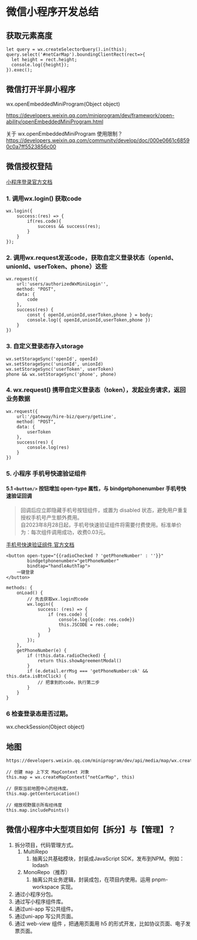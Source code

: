 # 微信小程序开发总结

## 获取元素高度

```
let query = wx.createSelectorQuery().in(this);
query.select('#netCarMap').boundingClientRect(rect=>{
  let height = rect.height;
  console.log({height});
}).exec();
```

## 微信打开半屏小程序

wx.openEmbeddedMiniProgram(Object object)

https://developers.weixin.qq.com/miniprogram/dev/framework/open-ability/openEmbeddedMiniProgram.html

关于 wx.openEmbeddedMiniProgram 使用限制？
https://developers.weixin.qq.com/community/develop/doc/000e0661c68590c0a7ff5523856c00

## 微信授权登陆

[小程序登录官方文档](https://developers.weixin.qq.com/miniprogram/dev/framework/open-ability/login.html)

### 1. 调用wx.login() 获取code

```
wx.login({
    success:(res) => {
        if(res.code){
            success && success(res);
        }
    }
});
```

### 2. 调用wx.request发送code，获取自定义登录状态（openId、unionId、userToken、phone）这些
```
wx.request({
    url:'users/authorizedWxMiniLogin'',
    method: "POST",
    data: {
        code
    },
    success(res) {
        const { openId,unionId,userToken,phone } = body;
        console.log({ openId,unionId,userToken,phone })
    }
})
```

### 3. 自定义登录态存入storage

```
wx.setStorageSync('openId', openId)
wx.setStorageSync('unionId', unionId)
wx.setStorageSync('userToken', userToken)
phone && wx.setStorageSync('phone', phone)
```

### 4. wx.request() 携带自定义登录态（token），发起业务请求，返回业务数据

```
wx.request({
    url:'/gateway/hire-biz/query/getLine',
    method: "POST",
    data: {
        userToken
    },
    success(res) {
        console.log(res)
    }
})
```

### 5. 小程序 手机号快速验证组件

#### 5.1 `<button/>` 按钮增加 open-type 属性，与 bindgetphonenumber 手机号快速验证回调

> 回调后应立即隐藏手机号按钮组件，或置为 disabled 状态，避免用户重复授权手机号产生额外费用。  
> 自2023年8月28日起，手机号快速验证组件将需要付费使用。标准单价为：每次组件调用成功，收费0.03元。

[手机号快速验证组件 官方文档](https://developers.weixin.qq.com/miniprogram/dev/framework/open-ability/getPhoneNumber.html)

```
<button open-type="{{radioChecked ? 'getPhoneNumber' : ''}}"
        bindgetphonenumber="getPhoneNumber"
        bindtap="handleAuthTap">
    一键登录
</button>

methods: {
    onLoad() {
        // 先去获取wx.login的code
        wx.login({
            success: (res) => {
                if (res.code) {
                    console.log({code: res.code})
                    this.JSCODE = res.code;
                }
            }
        });
    },
    getPhoneNumber(e) {
        if (!this.data.radioChecked) {
            return this.showAgreementModal()
        }
        if (e.detail.errMsg === 'getPhoneNumber:ok' && this.data.isBtnClick) {
            // 把拿到的code，执行第二步
        }
    }
}
```

### 6 检查登录态是否过期。

wx.checkSession(Object object)

## 地图

```
https://developers.weixin.qq.com/miniprogram/dev/api/media/map/wx.createMapContext.html

// 创建 map 上下文 MapContext 对象
this.map = wx.createMapContext("netCarMap", this) 

// 获取当前地图中心的经纬度。
this.map.getCenterLocation()

// 缩放视野展示所有经纬度
this.map.includePoints()

```

## 微信小程序中大型项目如何【拆分】与【管理】？

1. 拆分项目，代码管理方式。
    1. MultiRepo
        1. 抽离公共基础模块，封装成JavaScript SDK，发布到NPM。例如：lodash
    2. MonoRepo（推荐）
        1. 抽离公共业务逻辑，封装成包，在项目内使用。运用 pnpm-workspace 实现。
1. 通过小程序分包。
2. 通过写小程序组件库。
4. 通过uni-app 写公共组件。
5. 通过uni-app 写公共页面。
6. 通过 web-view 组件 ，把通用页面用 h5 的形式开发，比如协议页面、电子发票页面。